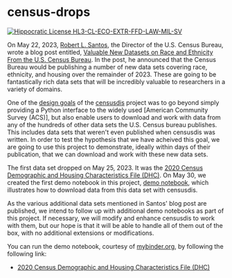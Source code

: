# census-drops

[![Hippocratic License HL3-CL-ECO-EXTR-FFD-LAW-MIL-SV](https://img.shields.io/static/v1?label=Hippocratic%20License&message=HL3-CL-ECO-EXTR-FFD-LAW-MIL-SV&labelColor=5e2751&color=bc8c3d)](https://firstdonoharm.dev/version/3/0/cl-eco-extr-ffd-law-mil-sv.html)

On May 22, 2023, [Robert L. Santos](https://www.census.gov/newsroom/bios/robert-santos.html), 
the Director of the U.S. Census Bureau,
wrote a blog post entitled, 
[Valuable New Datasets on Race and Ethnicity From the U.S. Census Bureau](https://www.census.gov/newsroom/blogs/director/2023/05/race-ethnicity-datasets.html?utm_medium=email&utm_source=govdelivery).
In the post, he announced that the Census Bureau would be publishing 
a number of new data sets covering
race, ethnicity, and housing over the remainder of 2023. These are going
to be fantastically rich data sets that will be incredibly valuable
to researchers in a variety of domains.

One of the [design goals](https://github.com/vengroff/censusdis/blob/main/design-goals.md) of the 
[censusdis](https://github.com/vengroff/censusdis)
project was to go beyond simply providing a Python
interface to the widely used [American Community Survey (ACS)], 
but also enable users to download and work with data from any of the
hundreds of other data sets the U.S. Census bureau publishes. This includes
data sets that weren't even published when censusdis was written.
In order to test the hypothesis that we have acheived this goal, we are 
going to use this project to demonstrate, ideally within days of their
publication, that we can download and work with these new data sets.

The first data set dropped on May 25, 2023. It was the 
[2020 Census Demographic and Housing Characteristics File (DHC)](https://www.census.gov/data/tables/2023/dec/2020-census-dhc.html).
On May 30, we created the first demo notebook in this project,
[demo notebook](https://github.com/vengroff/census-drops/blob/main/DHC%20Demo.ipynb),
which illustrates how to
download data from this data set with censusdis.

As the various additional data sets mentioned in Santos' blog post are
published, we intend to follow up with additional demo notebooks 
as part of this project. If necessary, we will modify and enhance censusdis
to work with them, but our hope is that it will be able to handle all of
them out of the box, with no additional extensions or modifications.

You can run the demo notebook, courtesy of [mybinder.org](https://mybinder.org/),
by following the following link:

- [2020 Census Demographic and Housing Characteristics File (DHC)](https://mybinder.org/v2/gh/vengroff/census-drops/HEAD?labpath=DHC%20Demo.ipynb)


